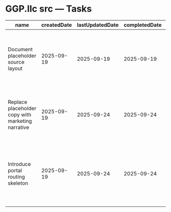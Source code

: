 # GGP.llc src — Tasks

| name                                              | createdDate | lastUpdatedDate | completedDate | status   | description                                                                                                  |
| ------------------------------------------------- | ----------- | --------------- | ------------- | -------- | ------------------------------------------------------------------------------------------------------------ |
| Document placeholder source layout                | 2025-09-19  | 2025-09-19      | 2025-09-19    | complete | README now explains where the entry point, app component, and future welcome card live.                      |
| Replace placeholder copy with marketing narrative | 2025-09-19  | 2025-09-24      | 2025-09-24    | complete | Authored a full modernization narrative with hero metrics, AI program details, and CTAs.                     |
| Introduce portal routing skeleton                 | 2025-09-19  | 2025-09-24      | 2025-09-24    | complete | Added PublicRouter routes and secure workspace scaffolding for licensing, compliance, and analytics modules. |
